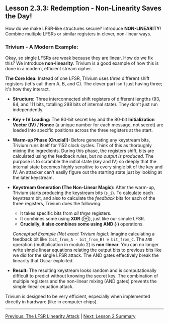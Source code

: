 ## Lesson 2.3.3: Redemption - Non-Linearity Saves the Day!

How do we make LFSR-like structures secure? Introduce **NON-LINEARITY**! Combine multiple LFSRs or similar registers in clever, non-linear ways.

### Trivium - A Modern Example:

Okay, so single LFSRs are weak because they are linear. How do we fix this? We introduce **non-linearity**. Trivium is a good example of how this is done in a modern, efficient stream cipher.

**The Core Idea:** Instead of one LFSR, Trivium uses *three* different shift registers (let's call them A, B, and C). The clever part isn't just having three; it's how they interact.

*   **Structure:** Three interconnected shift registers of different lengths (93, 84, and 111 bits, totalling 288 bits of internal state). They don't just run independently.

*   **Key + IV Loading:** The 80-bit secret key and the 80-bit **Initialization Vector (IV)** / **Nonce** (a unique number for each message, not secret) are loaded into specific positions across the three registers at the start.

*   **Warm-up Phase (Crucial!):** Before generating any keystream bits, Trivium runs itself for 1152 clock cycles. Think of this as thoroughly mixing the ingredients. During this phase, the registers shift, bits are calculated using the feedback rules, but *no output is produced*. The purpose is to scramble the initial state (key and IV) so deeply that the internal state becomes highly sensitive to every single bit of the key and IV. An attacker can't easily figure out the starting state just by looking at the later keystream.

*   **Keystream Generation (The Non-Linear Magic):** After the warm-up, Trivium starts producing the keystream bits (`s_i`). To calculate each keystream bit, and also to calculate the *feedback* bits for each of the three registers, Trivium does the following:
    *   It takes specific bits from *all three* registers.
    *   It combines some using **XOR** (⊕), just like our simple LFSR.
    *   **Crucially, it also combines some using AND (·)** operations.

    *Conceptual Example (Not exact Trivium logic):* Imagine calculating a feedback bit like `(bit_from_A · bit_from_B) ⊕ bit_from_C`. The `AND` operation (multiplication in modulo 2) is **non-linear**. You can no longer write simple linear equations relating the output bits to previous bits like we did for the single LFSR attack. The AND gates effectively break the linearity that Oscar exploited.

*   **Result:** The resulting keystream looks random and is computationally difficult to predict without knowing the secret key. The combination of multiple registers and the non-linear mixing (AND gates) prevents the simple linear equation attack.

Trivium is designed to be very efficient, especially when implemented directly in hardware (like in computer chips).

---

[Previous: The LFSR Linearity Attack](ch02_lfsr_attack.html) | [Next: Lesson 2 Summary](ch02_summary.html) 